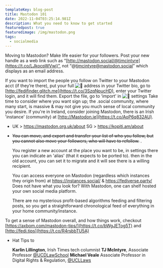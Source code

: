 ```yaml
---
templateKey: blog-post
title: Mastodon 101
date: 2022-11-04T03:25:14.981Z
description: What you need to know to get started
featuredpost: true
featuredimage: /img/mastodon.png
tags:
  - socialmedia
---
```



Moving to Mastodon? Make life easier for your followers. Post your new handle as a web link such as “[http://mastodon.social/@tjmcintyre](https://t.co/LJkocpWVwj)”, not “@tjmcintyre@mastodon.social” which displays as an email address.

If you want to import the people you follow on Twitter to your Mastodon acct (if they’re there), put your full ![](https://abs-0.twimg.com/emoji/v2/svg/1f9a3.svg "🦣") address in your Twitter bio, go to [http://fedifinder.glitch.me](https://t.co/3SzqNpucHD), enter your Twitter login, and it will find them.
Export the file, go to ‘import’ in ![](https://abs-0.twimg.com/emoji/v2/svg/1f9a3.svg "🦣") settings
Take time to consider where you want sign up; the .social community, where many start, is massive & may not give you much sense of local community you desire.
If you're in Ireland, consider joining Mastodon, there is an Irish 'instance' (community) at [http://Mastodon.ie](https://t.co/AoP6q832AU).

* UK > <https://mastodon.org.uk/about>
  SG > <https://kopiti.am/about>
* ~~You can move, and export and transfer your list of who you follow, but you cannot also move your followers, who will have to refollow.~~ .

  You register a new account at the place you want to be, in settings there you can indicate an 'alias' (that it expects to be ported to). then in the old account, you can set it to migrate and it will see there is a willing recipient.

  You can access everyone on Mastodon (regardless which instances they origin from) at <https://instances.social/> & <https://fediverse.party/> Does not have what you look for? With Mastodon, one can shelf hosted your own social media platform. 

  There are no mysterious profit-based algorithms feeding and filtering posts, so you get a straightforward chronological feed of everything in your home community/instance. 

To get a sense of Mastodon overall, and how things work, checkout [https://axbom.com/mastodon-tips/](https://t.co/bWgJETog5T) and [http://fedi.tips](https://t.co/R4rsbbTU5A)

* Hat Tips to

  **Karlin Lillington**, Irish Times tech columnist 
  **TJ McIntyre**, Associate Professor [@UCDLawSchool](https://twitter.com/UCDLawSchool)
  **Michael Veale** Associate Professor in Digital Rights & Regulation, [@UCLLaws](https://twitter.com/UCLLaws)